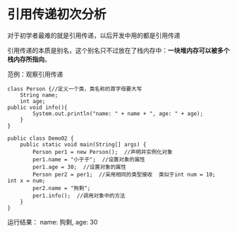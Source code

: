 # 引用传递初次分析 #

对于初学者最难的就是引用传递，以后开发中用的都是引用传递

引用传递的本质是别名，这个别名只不过放在了栈内存中：**一块堆内存可以被多个栈内存所指向**。

范例：观察引用传递

	class Person {//定义一个类，类名称的首字母要大写
		String name;
		int age;
	public void info(){
			System.out.println("name: " + name + ", age: " + age);
		}
	}
	
	public class Demo02 {
		public static void main(String[] args) {
			Person per1 = new Person();  //声明并实例化对象
			per1.name = "小于子";  //设置对象的属性
			per1.age = 30;  //设置对象的属性
			Person per2 = per1;  //采用相同的类型接收  类似于int num = 10;   int x = num;
			per2.name = "狗剩";
			per1.info();  //调用对象中的方法
		}
	}
运行结果：
name: 狗剩, age: 30